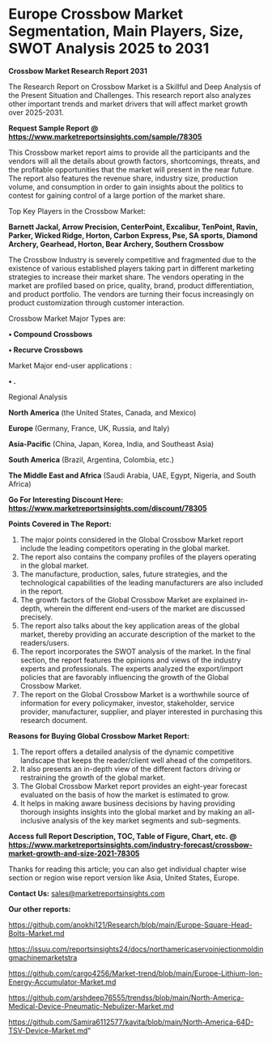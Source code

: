 # Europe Crossbow Market Segmentation, Main Players, Size, SWOT Analysis 2025 to 2031

<strong>Crossbow Market Research Report 2031</strong>

The Research Report on Crossbow Market is a Skillful and Deep Analysis of the Present Situation and Challenges. This research report also analyzes other important trends and market drivers that will affect market growth over 2025-2031.

<strong>Request Sample Report @ <a href=https://www.marketreportsinsights.com/sample/78305>https://www.marketreportsinsights.com/sample/78305</a></strong>

This Crossbow market report aims to provide all the participants and the vendors will all the details about growth factors, shortcomings, threats, and the profitable opportunities that the market will present in the near future. The report also features the revenue share, industry size, production volume, and consumption in order to gain insights about the politics to contest for gaining control of a large portion of the market share.

Top Key Players in the Crossbow Market:

<strong>Barnett Jackal, Arrow Precision, CenterPoint, Excalibur, TenPoint, Ravin, Parker, Wicked Ridge, Horton, Carbon Express, Pse, SA sports, Diamond Archery, Gearhead, Horton, Bear Archery, Southern Crossbow</strong>

The Crossbow Industry is severely competitive and fragmented due to the existence of various established players taking part in different marketing strategies to increase their market share. The vendors operating in the market are profiled based on price, quality, brand, product differentiation, and product portfolio. The vendors are turning their focus increasingly on product customization through customer interaction.

Crossbow Market Major Types are:

<strong>• Compound Crossbows

• Recurve Crossbows</strong>

Market Major end-user applications :

<strong>• .</strong>

Regional Analysis

</u><strong><b>North America</b></strong> (the United States, Canada, and Mexico)

<strong><b>Europe </b></strong>(Germany, France, UK, Russia, and Italy)

<strong><b>Asia-Pacific</b></strong> (China, Japan, Korea, India, and Southeast Asia)

<strong><b>South America</b></strong> (Brazil, Argentina, Colombia, etc.)

<strong><b>The Middle East and Africa</b></strong> (Saudi Arabia, UAE, Egypt, Nigeria, and South Africa)

<strong>Go For Interesting Discount Here: <a href=https://www.marketreportsinsights.com/discount/78305>https://www.marketreportsinsights.com/discount/78305</a></strong>

<strong>Points Covered in The Report:</strong>
<ol>
  <li>The major points considered in the Global Crossbow Market report include the leading competitors operating in the global market.</li>
  <li>The report also contains the company profiles of the players operating in the global market.</li>
  <li>The manufacture, production, sales, future strategies, and the technological capabilities of the leading manufacturers are also included in the report.</li>
  <li>The growth factors of the Global Crossbow Market are explained in-depth, wherein the different end-users of the market are discussed precisely.</li>
  <li>The report also talks about the key application areas of the global market, thereby providing an accurate description of the market to the readers/users.</li>
  <li>The report incorporates the SWOT analysis of the market. In the final section, the report features the opinions and views of the industry experts and professionals. The experts analyzed the export/import policies that are favorably influencing the growth of the Global Crossbow Market.</li>
  <li>The report on the Global Crossbow Market is a worthwhile source of information for every policymaker, investor, stakeholder, service provider, manufacturer, supplier, and player interested in purchasing this research document.</li>
</ol>
<strong>Reasons for Buying Global Crossbow Market Report:</strong>

<ol>
  <li>The report offers a detailed analysis of the dynamic competitive landscape that keeps the reader/client well ahead of the competitors.</li>
  <li>It also presents an in-depth view of the different factors driving or restraining the growth of the global market.</li>
  <li>The Global Crossbow Market report provides an eight-year forecast evaluated on the basis of how the market is estimated to grow.</li>
  <li>It helps in making aware business decisions by having providing thorough insights insights into the global market and by making an all-inclusive analysis of the key market segments and sub-segments.</li>
</ol>
<strong>Access full Report Description, TOC, Table of Figure, Chart, etc. @ <a href=https://www.marketreportsinsights.com/industry-forecast/crossbow-market-growth-and-size-2021-78305>https://www.marketreportsinsights.com/industry-forecast/crossbow-market-growth-and-size-2021-78305</a></strong>


Thanks for reading this article; you can also get individual chapter wise section or region wise report version like Asia, United States, Europe.

<strong>Contact Us:</strong>
sales@marketreportsinsights.com

<strong>Our other reports:</strong>

<a href=https://github.com/anokhi121/Research/blob/main/Europe-Square-Head-Bolts-Market.md>https://github.com/anokhi121/Research/blob/main/Europe-Square-Head-Bolts-Market.md</a>

<a href=https://issuu.com/reportsinsights24/docs/northamericaservoinjectionmoldingmachinemarketstra>https://issuu.com/reportsinsights24/docs/northamericaservoinjectionmoldingmachinemarketstra</a>

<a href=https://github.com/cargo4256/Market-trend/blob/main/Europe-Lithium-Ion-Energy-Accumulator-Market.md>https://github.com/cargo4256/Market-trend/blob/main/Europe-Lithium-Ion-Energy-Accumulator-Market.md</a>

<a href=https://github.com/arshdeep76555/trendss/blob/main/North-America-Medical-Device-Pneumatic-Nebulizer-Market.md>https://github.com/arshdeep76555/trendss/blob/main/North-America-Medical-Device-Pneumatic-Nebulizer-Market.md</a>

<a href=https://github.com/Samira6112577/kavita/blob/main/North-America-64D-TSV-Device-Market.md>https://github.com/Samira6112577/kavita/blob/main/North-America-64D-TSV-Device-Market.md</a>"
